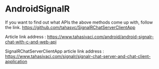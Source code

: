# AndroidSignalR
If you want to find out what APIs the above methods come up with, follow the link.
https://github.com/tahasvc/SignalRChatServerClientApp

Article link address : https://www.tahasivaci.com/android/android-signalr-chat-with-c-and-web-api

SignalRChatServerClientApp article link address : https://www.tahasivaci.com/signalr/signalr-chat-server-and-chat-client-application
